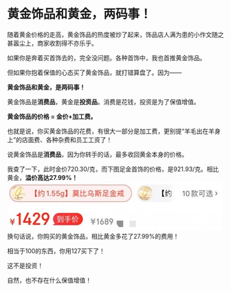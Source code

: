 # 黄金饰品和黄金，两码事！
   
随着黄金价格的走高，黄金饰品的热度被炒了起来，饰品店人满为患的小作文随之甚嚣尘上，商家收割得不亦乐乎。   
   
如果你是奔着买首饰去的，完全没问题。各种首饰中，我也首推黄金饰品。   
   
但如果你抱着保值的心态买了黄金饰品，就打错算盘了。因为——   
   
**黄金饰品和黄金，是两码事！**   
   
黄金饰品是**消费品**，黄金是**投资品**。消费是花钱，投资是为了保值增值。   
   
**黄金饰品的价格 = 金价+加工费。**   
   
也就是说，你买黄金饰品的花费，有很大一部分是加工费，更别提“羊毛出在羊身上”的店面费、各种杂费和员工工资了！   
   
说黄金饰品是**消费品**，因为你转手的话，最多收回黄金本身的价格。   
   
我查了一下，此时金价720.30/克，而下图足金首饰的价格，是921.93/克。相比黄金，**溢价高达27.99%！**   
![wzws_250329_01](..\Images\wzws_250329_01.jpg)   
换句话说，你购买的黄金饰品，相比黄金多花了27.99%的费用！   
   
相当于100的东西，你用127买下了！   
   
这不是投资！   
   
自然，也不存在什么保值增值！